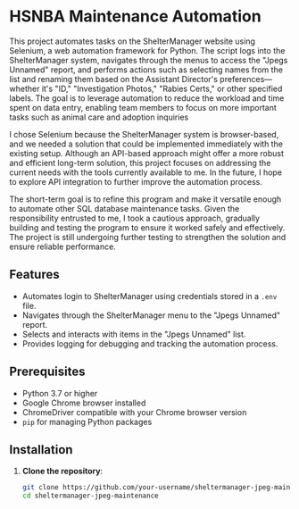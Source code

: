 # HSNBA Maintenance Automation

This project automates tasks on the ShelterManager website using Selenium, a web automation framework for Python. The script logs into the ShelterManager system, navigates through the menus to access the "Jpegs Unnamed" report, and performs actions such as selecting names from the list and renaming them based on the Assistant Director's preferences—whether it's "ID," "Investigation Photos," "Rabies Certs," or other specified labels. The goal is to leverage automation to reduce the workload and time spent on data entry, enabling team members to focus on more important tasks such as animal care and adoption inquiries

I chose Selenium because the ShelterManager system is browser-based, and we needed a solution that could be implemented immediately with the existing setup. Although an API-based approach might offer a more robust and efficient long-term solution, this project focuses on addressing the current needs with the tools currently available to me. In the future, I hope to explore API integration to further improve the automation process.

The short-term goal is to refine this program and make it versatile enough to automate other SQL database maintenance tasks. Given the responsibility entrusted to me, I took a cautious approach, gradually building and testing the program to ensure it worked safely and effectively. The project is still undergoing further testing to strengthen the solution and ensure reliable performance.

## Features

- Automates login to ShelterManager using credentials stored in a `.env` file.
- Navigates through the ShelterManager menu to the "Jpegs Unnamed" report.
- Selects and interacts with items in the "Jpegs Unnamed" list.
- Provides logging for debugging and tracking the automation process.

## Prerequisites

- Python 3.7 or higher
- Google Chrome browser installed
- ChromeDriver compatible with your Chrome browser version
- `pip` for managing Python packages

## Installation

1. **Clone the repository**:
   ```bash
   git clone https://github.com/your-username/sheltermanager-jpeg-maintenance.git
   cd sheltermanager-jpeg-maintenance
   ```
